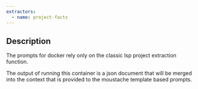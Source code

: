 ```yaml
---
extractors:
  - name: project-facts
---
```


## Description

The prompts for docker rely only on the classic lsp project extraction function.

The output of running this container is a json document that will be merged into the
context that is provided to the moustache template based prompts.


